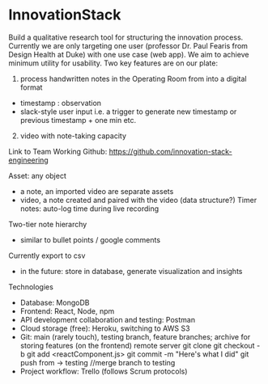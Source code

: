 # InnovationStack
Build a qualitative research tool for structuring the innovation process. Currently we are only targeting one user (professor Dr. Paul Fearis from Design Health at Duke) with one use case (web app). We aim to achieve minimum utility for usability. Two key features are on our plate:
1. process handwritten notes in the Operating Room from into a digital format 
- timestamp : observation
- slack-style user input i.e. a trigger to generate new timestamp or previous timestamp + one min etc.
2. video with note-taking capacity

Link to Team Working Github: https://github.com/innovation-stack-engineering

Asset: any object 
- a note, an imported video are separate assets
- video, a note created and paired with the video (data structure?)
Timer notes: auto-log time during live recording 

Two-tier note hierarchy
- similar to bullet points / google comments

Currently export to csv
- in the future: store in database, generate visualization and insights

Technologies
- Database: MongoDB
- Frontend: React, Node, npm
- API development collaboration and testing: Postman
- Cloud storage (free): Heroku, switching to AWS S3
- Git: main (rarely touch), testing branch, feature branches; archive for storing features (on the frontend)
remote server
git clone <repo>
git checkout -b <branch>
git add <reactComponent.js>
git commit -m "Here's what I did"
git push
from <Branch> -> testing //merge branch to testing
- Project workflow: Trello (follows Scrum protocols)


